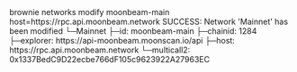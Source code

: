<div id="termynal" data-termynal>
    <span data-ty="input">brownie networks modify moonbeam-main host=https://rpc.api.moonbeam.network</span>
    <span data-ty="progress"></span>
    <span data-ty>SUCCESS: Network 'Mainnet' has been modified</span>
    <span data-ty>   └─Mainnet</span>
    <span data-ty>     ├─id: moonbeam-main</span>
    <span data-ty>     ├─chainid: 1284</span>
    <span data-ty>     ├─explorer: https://api-moonbeam.moonscan.io/api</span>
    <span data-ty>     ├─host: https://rpc.api.moonbeam.network</span>
    <span data-ty>     └─multicall2: 0x1337BedC9D22ecbe766dF105c9623922A27963EC</span>
</div>